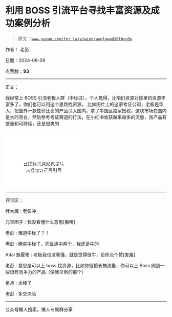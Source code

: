 # 利用 BOSS 引流平台寻找丰富资源及成功案例分析

> 原文：[`www.yuque.com/for_lazy/wind/wuqlgwad16lhcg5p`](https://www.yuque.com/for_lazy/wind/wuqlgwad16lhcg5p)

作者： 老彭

日期：2024-08-09

点赞数：**93**

* * *

正文：

我经常上 BOSS 引流老板人群（中标过），个人觉得，比咱们资源对接里的资源丰富多了，你们也可以用这个思路找资源。
比如图片上的这家考证公司，老板是华人，把国外一款性价比高的产品引入国内，拿了中国区独家授权，这块市场在国内是大的空白，然后参考考证赛道的打法，在小红书收获越来越多的流量，且产品有壁垒和可持续，还是很爽的

![](img/087ca72487fc6c22efe2212a3ab0f208.png "None")

* * *

评论区：

胖大魔 : 老彭冲

元宝团子 : 我没看懂什么意思[撇嘴]

老彭 : 难道中标了？！

老彭 : 确实中标了，而且连中两个，我还是牛的

Adal 施夏彬 : 老板我也没看懂，就是觉得很牛，给你点个赞[害羞]

老彭 : 意思是可以上 boss 找资源，比如你很擅长搞流量，你可以上 Boss 刷到一些很有竞争力的产品（像我举例的那个）

星月 : 太棒了

老彭 : 多交流哈

* * *

公众号懒人搜索，懒人专属群分享